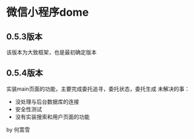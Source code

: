 # 微信小程序dome

## 0.5.3版本
该版本为大致框架，也是最初确定版本

## 0.5.4版本
实装main页面的功能，主要完成委托追寻，委托状态，委托生成
未解决的事：
- 没处理与后台数据库的连接
- 安全性测试
- 没有实装搜索和用户页面的功能

by 何蒿雪